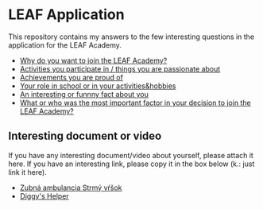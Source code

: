 # LEAF Application

This repository contains my answers to the few interesting questions in the application for the LEAF Academy.

* [Why do you want to join the LEAF Academy?](Why-join.md)
* [Activities you participate in / things you are passionate about](Activities-passions.md)
* [Achievements you are proud of](Achievements-proud.md)
* [Your role in school or in your activities&hobbies](Your-role.md)
* [An interesting or funnny fact about you](Interesting-fact.md)
* [What or who was the most important factor in your decision to join the LEAF Academy?](Join-factor.md)

## Interesting document or video

If you have any interesting document/video about yourself, please attach it here. If you have an interesting link, please copy it in the box below (k.: just link it here).

* [Zubná ambulancia Strmý vŕšok](http://zubnaambulancia.sk)
* [Diggy's Helper](https://diggyshelper.net)
